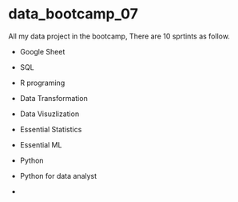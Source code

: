 # data_bootcamp_07
All my data project in the bootcamp, There are 10 sprtints as follow.

- Google Sheet
- SQL
- R programing
- Data Transformation
- Data Visuzlization
- Essential Statistics
- Essential ML
- Python
- Python for data analyst

- 
